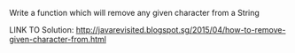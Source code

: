 Write a function which will remove any given character from a String

LINK TO Solution: http://javarevisited.blogspot.sg/2015/04/how-to-remove-given-character-from.html